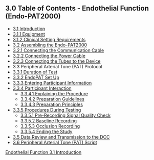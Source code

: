 ## 3.0 Table of Contents - Endothelial Function (Endo-PAT2000)

* [3.1 Introduction](:pages_path:/manuals/endothelial-function/3-01-00-introduction.md)
 * [3.1.1 Equipment](:pages_path:/manuals/endothelial-function/3-01-01-equipment.md)
 * [3.1.2 Clinical Setting Requirements](:pages_path:/manuals/endothelial-function/3-01-02-clinical-settings-requirements.md)
* [3.2 Assembling the Endo-PAT2000](:pages_path:/manuals/endothelial-function/3-02-00-assembling-endopat.md)
 * [3.2.1 Connecting the Communication Cable](:pages_path:/manuals/endothelial-function/3-02-01-connecting-communication-cable.md)
 * [3.2.2 Connecting the Power Cable](:pages_path:/manuals/endothelial-function/3-02-02-connecting-power-cable.md)
 * [3.2.3 Connecting the Tubes to the Device](:pages_path:/manuals/endothelial-function/3-02-03-connecting-tubes.md)
* 3.3 Peripheral Arterial Tone (PAT) Protocol
 * [3.3.1 Duration of Test](:pages_path:/manuals/endothelial-function/3-03-01-duration-of-test.md)
 * [3.3.2 EndoPAT Set Up](:pages_path:/manuals/endothelial-function/3-03-02-endopat-set-up.md)
 * [3.3.3 Entering Participant Information](:pages_path:/manuals/endothelial-function/3-03-03-entering-ppt-info.md)
 * [3.3.4 Participant Interaction](:pages_path:/manuals/endothelial-function/3-03-04-00-ppt-interaction.md)
    * [3.3.4.1 Explaining the Procedure](:pages_path:/manuals/endothelial-function/3-03-04-01-explaining-procedure.md)
    * [3.3.4.2 Preparation Guidelines](:pages_path:/manuals/endothelial-function/3-03-04-02-preparation-guidelines.md)
    * [3.3.4.3 Preparation Principles](:pages_path:/manuals/endothelial-function/3-03-04-03-preparation-principles.md)
 * [3.3.5 Procedures During Testing](:pages_path:/manuals/endothelial-function/3-03-05-00-procedures-during-testing.md)
    * [3.3.5.1 Pre-Recording Signal Quality Check](:pages_path:/manuals/endothelial-function/3-03-05-01-pre-recording-signal-quality-check.md)
    * [3.3.5.2 Baseline Recording](:pages_path:/manuals/endothelial-function/3-03-05-02-baseline-recording.md)
    * [3.3.5.3 Occlusion Recording](:pages_path:/manuals/endothelial-function/3-03-05-03-occlusion-recording.md)
    * [3.3.5.4 Ending the Study](:pages_path:/manuals/endothelial-function/3-03-05-04-ending-the-study.md)
* [3.5 Data Review and Transmission to the DCC](:pages_path:/manuals/endothelial-function/3-05-data-review-and-transmission.md)
* [3.6 Peripheral Arterial Tone (PAT) Script](:pages_path:/manuals/endothelial-function/3-06-pat-script.md)


<div class="center">
<div class="btn-group">
  <a href=":pages_path:/manuals/endothelial-function" class="btn btn-default">
    <span class="glyphicon glyphicon-chevron-up"></span>
    Endothelial Function
  </a>

  <a href=":pages_path:/manuals/endothelial-function/3-01-00-introduction.md" class="btn btn-success">
    3.1 Introduction
    <span class="glyphicon glyphicon-chevron-right"></span>
  </a>
</div>
</div>